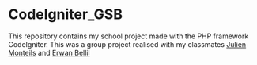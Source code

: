 CodeIgniter_GSB
===============

This repository contains my school project made with the PHP framework CodeIgniter.
This was a group project realised with my classmates [Julien Monteils](http://portfolio-monteils.fr/) and [Erwan Bellil](http://erwan-bellil.fr.nf/)
